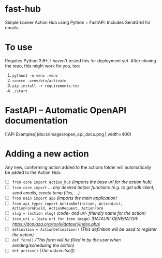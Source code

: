 # fast-hub
Simple Looker Action Hub using Python + FastAPI. Includes SendGrid for emails.

# To use
Requites Python 3.6+. I haven't tested this for deployment yet. After cloning the repo, this might work for you, too:

1. `python3 -m venv .venv`
2. `source .venv/bin/activate`
3. `pip install -r requirements.txt`
4. `./start`

# FastAPI – Automatic OpenAPI documentation

![API Examples](docs/images/open_api_docs.png | width=400)

# Adding a new action

Any new, conforming action added to the actions folder will automatically be added to the Action Hub.

- [ ] `from core import action_hub` _(imports the base url for the action hub)_
- [ ] `from core import` ... _any desired helper functions (e.g. to get sdk client, send emails, create temp files, ...)_
- [ ] `from main import app` _(imports the main application)_
- [ ] `from api_types import ActionDefinition, ActionList, ActionFormField, ActionRequest, ActionForm`
- [ ] `slug = (action slug)` _(code- and url- friendly name for the action)_
- [ ] `icon_uri = (data uri for icon image)` _(DATAURI GENERATOR: https://dopiaza.org/tools/datauri/index.php)_
- [ ] `definition = ActionDefinition()` _(This definition will be used to register the action)_
- [ ] `def form()` _(This form will be filled in by the user when sending/scheduling the action)_
- [ ] `def action()` _(The action itself)_
